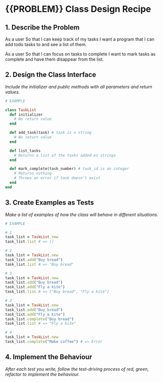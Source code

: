 # {{PROBLEM}} Class Design Recipe

## 1. Describe the Problem

As a user
So that I can keep track of my tasks
I want a program that I can add todo tasks to and see a list of them.

As a user
So that I can focus on tasks to complete
I want to mark tasks as complete and have them disappear from the list.

## 2. Design the Class Interface

_Include the initializer and public methods with all parameters and return values._

```ruby
# EXAMPLE

class TaskList
  def initializer
    # No return value
  end

  def add_task(task) # task is a string
    # No return value
  end

  def list_tasks
    # Returns a list of the tasks added as strings
  end

  def mark_complete(task_number) # task_id is an integer
    # Returns nothing
    # Throws an error if task doesn't exist
  end
end
```

## 3. Create Examples as Tests

_Make a list of examples of how the class will behave in different situations._

```ruby
# EXAMPLE

# 1
task_list = TaskList.new
task_list.list # => []

# 2
task_list = TaskList.new
task_list.add("Buy bread")
task_list.list # => "Buy bread"

# 3
task_list = TaskList.new
task_list.add("Buy bread")
task_list.add("Fly a kite")
task_list.list # => ["Buy bread", "Fly a kite"]

# 3
task_list = TaskList.new
task_list.add("Buy bread")
task_list.add("Fly a kite")
task_list.complete("Buy bread")
task_list.list # => "Fly a kite"

# 4
task_list = TaskList.new
task_list.complete("Make coffee") # => Error
```


## 4. Implement the Behaviour

_After each test you write, follow the test-driving process of red, green, refactor to implement the behaviour._